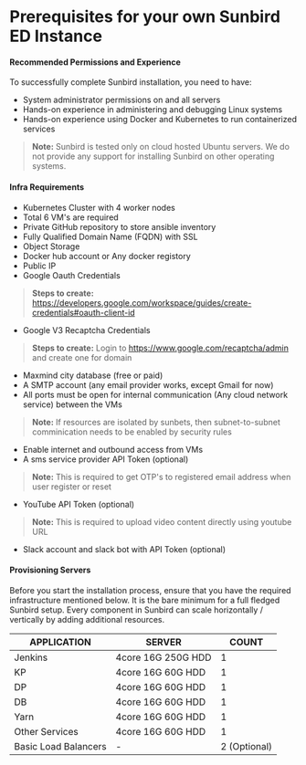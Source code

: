 # Prerequisites for your own Sunbird ED Instance

#### Recommended Permissions and Experience <a href="#recommended-permissions-and-experience" id="recommended-permissions-and-experience"></a>

To successfully complete Sunbird installation, you need to have:

* System administrator permissions on and all servers
* Hands-on experience in administering and debugging Linux systems
* Hands-on experience using Docker and Kubernetes to run containerized services

> **Note:** Sunbird is tested only on cloud hosted Ubuntu servers. We do not provide any support for installing Sunbird on other operating systems.

#### Infra Requirements <a href="#infra-requirements" id="infra-requirements"></a>

* Kubernetes Cluster with 4 worker nodes
* Total 6 VM's are required
* Private GitHub repository to store ansible inventory
* Fully Qualified Domain Name (FQDN) with SSL
* Object Storage
* Docker hub account or Any docker registory
* Public IP
* Google Oauth Credentials

> **Steps to create:** https://developers.google.com/workspace/guides/create-credentials#oauth-client-id

* Google V3 Recaptcha Credentials

> **Steps to create:** Login to https://www.google.com/recaptcha/admin and create one for domain

* Maxmind city database (free or paid)
* A SMTP account (any email provider works, except Gmail for now)
* All ports must be open for internal communication (Any cloud network service) between the VMs

> **Note:** If resources are isolated by sunbets, then subnet-to-subnet comminication needs to be enabled by security rules

* Enable internet and outbound access from VMs
* A sms service provider API Token (optional)

> **Note:** This is required to get OTP's to registered email address when user register or reset

* YouTube API Token (optional)

> **Note:** This is required to upload video content directly using youtube URL

* Slack account and slack bot with API Token (optional)

#### Provisioning Servers <a href="#provisioning-servers" id="provisioning-servers"></a>

Before you start the installation process, ensure that you have the required infrastructure mentioned below. It is the bare minimum for a full fledged Sunbird setup. Every component in Sunbird can scale horizontally / vertically by adding additional resources.

| APPLICATION          | SERVER             | COUNT        |
| -------------------- | ------------------ | ------------ |
| Jenkins              | 4core 16G 250G HDD | 1            |
| KP                   | 4core 16G 60G HDD  | 1            |
| DP                   | 4core 16G 60G HDD  | 1            |
| DB                   | 4core 16G 60G HDD  | 1            |
| Yarn                 | 4core 16G 60G HDD  | 1            |
| Other Services       | 4core 16G 60G HDD  | 1            |
| Basic Load Balancers | -                  | 2 (Optional) |
